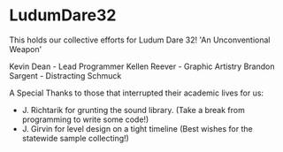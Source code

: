 # LudumDare32
This holds our collective efforts for Ludum Dare 32!
'An Unconventional Weapon'

Kevin Dean - Lead Programmer
Kellen Reever - Graphic Artistry
Brandon Sargent - Distracting Schmuck

A Special Thanks to those that interrupted their academic lives for us:
 - J. Richtarik for grunting the sound library. 
     (Take a break from programming to write some code!)
 - J. Girvin for level design on a tight timeline
     (Best wishes for the statewide sample collecting!)
